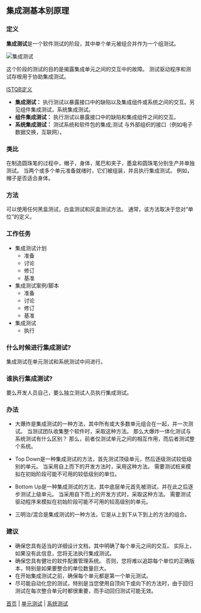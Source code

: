## 集成测基本别原理

### 定义

**集成测试**是一个软件测试的阶段，其中单个单元被组合并作为一个组测试。

![集成测试](http://softwaretestingfundamentals.com/wp-content/uploads/2010/12/integrationtesting.jpg)


这个阶段的测试的目的是揭露集成单元之间的交互中的故障。 测试驱动程序和测试存根用于协助集成测试。

<u>ISTQB定义</u>

* **集成测试：** 执行测试以暴露接口中的缺陷以及集成组件或系统之间的交互。另见组件集成测试，系统集成测试。
* **组件集成测试：** 执行测试以暴露接口中的缺陷和集成组件之间的交互。
* **系统集成测试：** 测试系统和软件包的集成;测试
与外部组织的接口（例如电子数据交换，互联网）。

### 类比

在制造圆珠笔的过程中，帽子，身体，尾巴和夹子，墨盒和圆珠笔分别生产并单独测试。 当两个或多个单元准备就绪时，它们被组装，并且执行集成测试。 例如，帽子是否适合身体。

### 方法

可以使用任何黑盒测试，白盒测试和灰盒测试方法。 通常，该方法取决于您对“单位”的定义。

### 工作任务

* 集成测试计划
	- 准备
	- 讨论
	- 修订
	- 基准
* 集成测试案例/脚本
	- 准备
	- 讨论
	- 修订
	- 基准
* 集成测试
	- 执行
	

### 什么时候进行集成测试?

集成测试在单元测试和系统测试中间进行。

### 谁执行集成测试?

要么开发人员自己，要么独立测试人员执行集成测试。

### 办法

* 大爆炸是集成测试的一种方法，其中所有或大多数单元组合在一起，并一次测试。 当测试团队收集整个软件时，采取这种方法。 那么大爆炸一体化测试与系统测试有什么区别？ 那么，前者仅测试单元之间的相互作用，而后者测试整个系统。

* Top Down是一种集成测试的方法，首先测试顶级单元，然后逐级测试较低级别的单元。 当采用自上而下的开发方法时，采用这种方法。 需要测试桩来模拟在初始阶段可能不可用的较低级别的单位。

* Bottom Up是一种集成测试的方法，其中底层单元首先被测试，并在此之后逐步测试上级单元。 当采用自下而上的开发方式时，采取这种方法。 需要测试驱动程序来模拟在初始阶段可能不可用的较高级别的单元。

* 三明治/混合是集成测试的一种方法，它是从上到下从下到上的方法的组合。

### 建议

* 确保您具有适当的详细设计文档，其中明确了每个单元之间的交互。 实际上，如果没有此信息，您将无法执行集成测试。
* 确保您具有健壮的软件配置管理系统。 否则，您将难以追踪每个单位的正确版本，特别是如果要整合的单位数量巨大。
* 在开始集成测试之前，确保每个单元都是第一个单元测试。
* 尽可能自动化您的测试，特别是当您使用自顶向下或向下的方法时，由于回归测试在每次整合单元时都很重要，而手动回归测试可能无效。

[首页](index.md)  |  [单元测试](单元测试.md)  |  [系统测试](系统测试.md) 